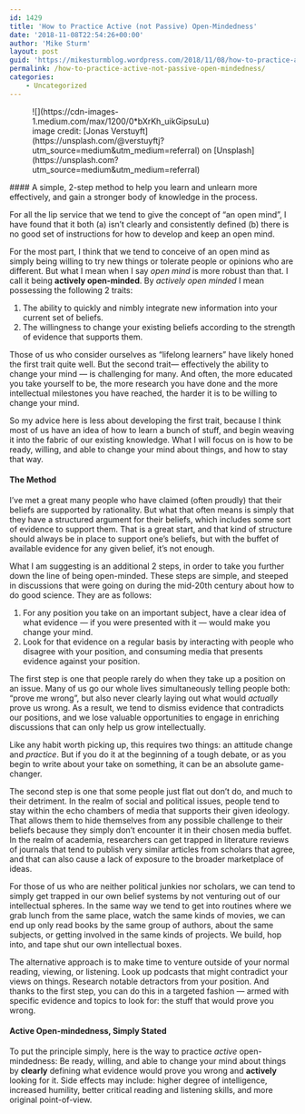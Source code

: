 ```yaml
---
id: 1429
title: 'How to Practice Active (not Passive) Open-Mindedness'
date: '2018-11-08T22:54:26+00:00'
author: 'Mike Sturm'
layout: post
guid: 'https://mikesturmblog.wordpress.com/2018/11/08/how-to-practice-active-not-passive-open-mindedness/'
permalink: /how-to-practice-active-not-passive-open-mindedness/
categories:
    - Uncategorized
---
```


<figure class="wp-caption">![](https://cdn-images-1.medium.com/max/1200/0*bXrKh_uikGipsuLu)<figcaption class="wp-caption-text">image credit: [Jonas Verstuyft](https://unsplash.com/@verstuyftj?utm_source=medium&utm_medium=referral) on [Unsplash](https://unsplash.com?utm_source=medium&utm_medium=referral)</figcaption></figure>#### A simple, 2-step method to help you learn and unlearn more effectively, and gain a stronger body of knowledge in the process.

For all the lip service that we tend to give the concept of “an open mind”, I have found that it both (a) isn’t clearly and consistently defined (b) there is no good set of instructions for how to develop and keep an open mind.

For the most part, I think that we tend to conceive of an open mind as simply being willing to try new things or tolerate people or opinions who are different. But what I mean when I say *open mind* is more robust than that. I call it being **actively open-minded**. By *actively open minded* I mean possessing the following 2 traits:

1. The ability to quickly and nimbly integrate new information into your current set of beliefs.
2. The willingness to change your existing beliefs according to the strength of evidence that supports them.

Those of us who consider ourselves as “lifelong learners” have likely honed the first trait quite well. But the second trait— effectively the ability to change your mind — is challenging for many. And often, the more educated you take yourself to be, the more research you have done and the more intellectual milestones you have reached, the harder it is to be willing to change your mind.

So my advice here is less about developing the first trait, because I think most of us have an idea of how to learn a bunch of stuff, and begin weaving it into the fabric of our existing knowledge. What I will focus on is how to be ready, willing, and able to change your mind about things, and how to stay that way.

#### The Method

I’ve met a great many people who have claimed (often proudly) that their beliefs are supported by rationality. But what that often means is simply that they have a structured argument for their beliefs, which includes some sort of evidence to support them. That is a great start, and that kind of structure should always be in place to support one’s beliefs, but with the buffet of available evidence for any given belief, it’s not enough.

What I am suggesting is an additional 2 steps, in order to take you further down the line of being open-minded. These steps are simple, and steeped in discussions that were going on during the mid-20th century about how to do good science. They are as follows:

1. For any position you take on an important subject, have a clear idea of what evidence — if you were presented with it — would make you change your mind.
2. Look for that evidence on a regular basis by interacting with people who disagree with your position, and consuming media that presents evidence against your position.

The first step is one that people rarely do when they take up a position on an issue. Many of us go our whole lives simultaneously telling people both: “prove me wrong”, but also never clearly laying out what would *actually* prove us wrong. As a result, we tend to dismiss evidence that contradicts our positions, and we lose valuable opportunities to engage in enriching discussions that can only help us grow intellectually.

Like any habit worth picking up, this requires two things: an attitude change and *practice*. But if you do it at the beginning of a tough debate, or as you begin to write about your take on something, it can be an absolute game-changer.

The second step is one that some people just flat out don’t do, and much to their detriment. In the realm of social and political issues, people tend to stay within the echo chambers of media that supports their given ideology. That allows them to hide themselves from any possible challenge to their beliefs because they simply don’t encounter it in their chosen media buffet. In the realm of academia, researchers can get trapped in literature reviews of journals that tend to publish very similar articles from scholars that agree, and that can also cause a lack of exposure to the broader marketplace of ideas.

For those of us who are neither political junkies nor scholars, we can tend to simply get trapped in our own belief systems by not venturing out of our intellectual spheres. In the same way we tend to get into routines where we grab lunch from the same place, watch the same kinds of movies, we can end up only read books by the same group of authors, about the same subjects, or getting involved in the same kinds of projects. We build, hop into, and tape shut our own intellectual boxes.

The alternative approach is to make time to venture outside of your normal reading, viewing, or listening. Look up podcasts that might contradict your views on things. Research notable detractors from your position. And thanks to the first step, you can do this in a targeted fashion — armed with specific evidence and topics to look for: the stuff that would prove you wrong.

#### Active Open-mindedness, Simply Stated

To put the principle simply, here is the way to practice *active* open-mindedness: Be ready, willing, and able to change your mind about things by **clearly** defining what evidence would prove you wrong and **actively** looking for it. Side effects may include: higher degree of intelligence, increased humility, better critical reading and listening skills, and more original point-of-view.